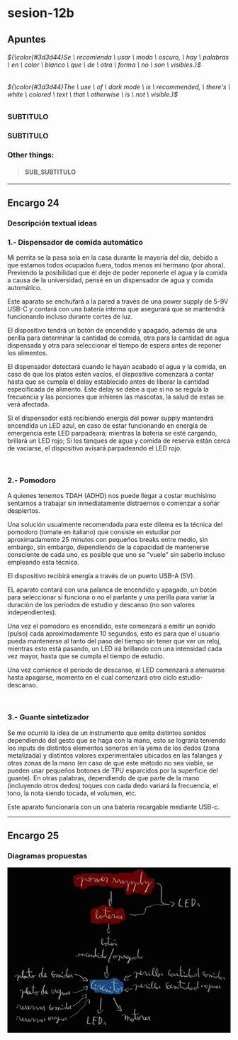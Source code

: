 # sesion-12b

## Apuntes
 ###### ${\color{#3d3d44}Se \ recomienda \ usar \ modo \ oscuro, \ hay \ palabras \ en \ color \ blanco \ que \ de \ otra \ forma \ no \ son \ visibles.}$ <br/>
 ###### ${\color{#3d3d44}The \ use \ of \ dark mode \ is \ recommended, \ there's \ white \ colored \ text \ that \ otherwise \ is \ not \ visible.}$ <br/>

### SUBTITULO

### SUBTITULO

### Other things: <!-- Things to organize + random stuff -->
> #### SUB_SUBTITULO
-----------------------------------------------------------------------------------------------------------
## Encargo 24 <!-- Describir de forma textual 3 proyectos de máquinas electrónicas que quieran hacer de forma individual, ordenar por preferencia o interés de que sea desarrollado. -->
### Descripción textual ideas

### 1.- Dispensador de comida automático
Mi perrita se la pasa sola en la casa durante la mayoría del día, debido a que estamos todos ocupados fuera, todos menos mi hermano (por ahora). 
Previendo la posibilidad que él deje de poder reponerle el agua y la comida a causa de la universidad, pensé en un dispensador de agua y comida automático.

Este aparato se enchufará a la pared a través de una power supply de 5-9V USB-C y contará con una batería interna que asegurará que se mantendrá funcionando incluso durante cortes de luz. 

El dispositivo tendrá un botón de encendido y apagado, además de una perilla para determinar la cantidad de comida, otra para la cantidad de agua dispensada y otra para seleccionar el tiempo de espera antes de reponer los alimentos.

El dispensador detectará cuando le hayan acabado el agua y la comida, en caso de que los platos estén vacíos, el dispositivo comenzará a contar hasta que se cumpla el delay establecido antes de liberar la cantidad especificada de alimento. Este delay se debe a que si no se regula la frecuencia y las porciones que inhieren las mascotas, la salud de estas se verá afectada.

Si el dispensador está recibiendo energía del power supply mantendrá encendida un LED azul, en caso de estar funcionando en energía de emergencia este LED parpadeará; mientras la batería se esté cargando, brillará un LED rojo; Si los tanques de agua y comida de reserva están cerca de vaciarse, el dispositivo avisará parpadeando el LED rojo.

</br>

### 2.- Pomodoro
A quienes tenemos TDAH (ADHD) nos puede llegar a costar muchísimo sentarnos a trabajar sin inmediatamente distraernos o comenzar a soñar despiertos.

Una solución usualmente recomendada para este dilema es la técnica del pomodoro (tomate en italiano) que consiste en estudiar por aproximadamente 25 minutos con pequeños breaks entre medio, sin embargo, sin embargo, dependiendo de la capacidad de mantenerse consciente de cada uno, es posible que uno se "vuele" sin saberlo incluso empleando esta técnica.

El dispositivo recibirá energía a través de un puerto USB-A (5V).

EL aparato contará con una palanca de encendido y apagado, un botón para seleccionar si funciona o no el parlante y una perilla para variar la duración de los períodos de estudio y descanso (no son valores independientes).

Una vez el pomodoro es encendido, este comenzará a emitir un sonido (pulso) cada aproximadamente 10 segundos, esto es para que el usuario pueda mantenerse al tanto del paso del tiempo sin tener que ver un reloj, mientras esto está pasando, un LED irá brillando con una intensidad cada vez mayor, hasta que se cumpla el tiempo de estudio.

Una vez comience el período de descanso, el LED comenzará a atenuarse hasta apagarse, momento en el cual comenzará otro ciclo estudio-descanso.

</br>

### 3.- Guante sintetizador
Se me ocurrió la idea de un instrumento que emita distintos sonidos dependiendo del gesto que se haga con la mano, esto se lograría teniendo los inputs de distintos elementos sonoros en la yema de los dedos (zona metalizada) y distintos valores experimentales ubicados en las falanges y otras zonas de la mano (en caso de que este método no sea viable, se pueden usar pequeños botones de TPU esparcidos por la superficie del guante).
En otras palabras, dependiendo de que parte de la mano (incluyendo otros dedos) toques con cada dedo variará la frecuencia, el tono, la nota siendo tocada, el volumen, etc.

Este aparato funcionaría con un una batería recargable mediante USB-c.


-----------------------------------------------------------------------------------------------------------
## Encargo 25 <!-- Dibujar diagrama de comportamiento, flujos de interacción. No específicar chips. Considerar procesos de manera especulativa. ¿Cuánto tiempo se usará? ¿Qué encendidos y apagados tiene? ¿Cómo se interactúa? -->
### Diagramas propuestas
<img align="left" src="./archivos/1.jpg" alt="dispensador" width=600>